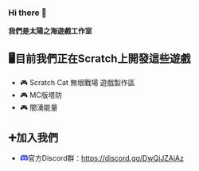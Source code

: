 ### Hi there 👋
**我們是太陽之海遊戲工作室**
 
## 🖥️目前我們正在Scratch上開發這些遊戲
- 🎮 Scratch Cat 無垠戰場 遊戲製作區
- 🎮 MC版塔防
- 🎮 闇湧能量
## ➕加入我們
- <img src='img/discord.png' height='12px'>官方Discord群：<a target='_blank' >https://discord.gg/DwQjJZAjAz</a>
